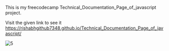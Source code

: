 This is my freecodecamp Technical_Documentation_Page_of_javascript project.


Visit the given link to see it  https://rishabhgithub7348.github.io/Technical_Documentation_Page_of_javascript/




![5](https://user-images.githubusercontent.com/75687649/133802287-fc8f1aa9-3535-4d22-928a-ecf95a6f3684.png)
